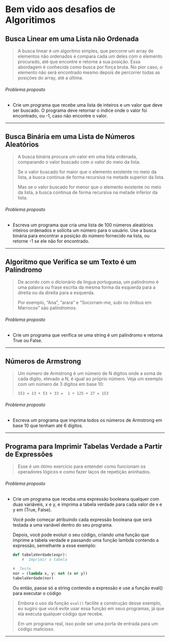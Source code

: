 # Bem vido aos desafios de Algoritimos

## Busca Linear em uma Lista não Ordenada

> A busca linear é um algoritmo simples, que percorre um array de elementos não ordenados e compara cada um deles com o elemento procurado, até que encontre e retorne a sua posição.
> Essa abordagem é conhecida como busca por força bruta.
> No pior caso, o elemento não será encontrado mesmo depois de percorrer todas as posições do array, até a última.

###### Problema proposto

- Crie um programa que recebe uma lista de inteiros e um valor que deve ser buscado. O programa deve retornar o índice onde o valor foi encontrado, ou -1, caso não encontre o valor.

---

## Busca Binária em uma Lista de Números Aleatórios
> A busca binária procura um valor em uma lista ordenada, comparando o valor buscado com o valor do meio da lista.
>
> Se o valor buscado for maior que o elemento existente no meio da lista, a busca continua de forma recursiva na metade superior da lista.
>
> Mas se o valor buscado for menor que o elemento existente no meio da lista, a busca continua de forma recursiva na metade inferior da lista.

###### Problema proposto

- Escreva um programa que cria uma lista de 100 números aleatórios inteiros ordenados e solicita um número para o usuário. Use a busca binária para encontrar a posição do número fornecido na lista, ou retorne -1 se ele não for encontrado.

---

## Algoritmo que Verifica se um Texto é um Palíndromo

>De acordo com o dicionário da língua portuguesa, um palíndromo é uma palavra ou frase escrita da mesma forma da esquerda para a direita ou da direita para a esquerda.
>
> Por exemplo, “Ana”, “arara” e “Socorram-me, subi no ônibus em Marrocos” são palíndromos.

###### Problema proposto

- Crie um programa que verifica se uma string é um palíndromo e retorna True ou False.

---

## Números de Armstrong

> Um número de Armstrong é um número de N dígitos onde a soma de cada dígito, elevado a N, é igual ao próprio número.
Veja um exemplo com um número de 3 dígitos em base 10:
>
> `153 = 13 + 53 + 33 =  1 + 125 + 27 = 153`

###### Problema proposto

- Escreva um programa que imprima todos os números de Armstrong em base 10 que tenham até 6 dígitos.

---

## Programa para Imprimir Tabelas Verdade a Partir de Expressões

> Esse é um ótimo exercício para entender como funcionam os operadores lógicos e como fazer laços de repetição aninhados.

###### Problema proposto

- Crie um programa que receba uma expressão booleana qualquer com duas variáveis, x e y, e imprima a tabela verdade para cada valor de x e y em (True, False).

    Você pode começar atribuindo cada expressão booleana que será testada a uma variável dentro do seu programa.

    Depois, você pode evoluir o seu código, criando uma função que imprime a tabela verdade e passando uma função lambda contendo a expressão, semelhante a esse exemplo:

    ```python
    def tabelaVerdade(expr):
        #  Imprimir a tabela

    #  Teste
    nor = (lambda x, y: not (x or y))
    tabelaVerdade(nor)
    ```

    Ou então, passe só a string contendo a expressão e use a função eval() para executar o código

> Embora o uso da função `eval()` facilite a construção desse exemplo, eu sugiro que você evite usar essa função em seus programas, já que ela executa qualquer código que recebe.
>
> Em um programa real, isso pode ser uma porta de entrada para um código malicioso.

---
<!--
## Lei dos Grandes Números (Law of Large Numbers)
> A Lei dos Grandes Números tem origem na teoria da probabilidade.
> 
> Para entender o que ela significa, sugiro que você leia esse artigo na [Wikipedia](https://pt.wikipedia.org/wiki/Lei_dos_grandes_n%C3%BAmeros).
>
> Em resumo, na Lei dos Grandes Números, “a média aritmética dos resultados da realização da mesma experiência repetidas vezes tende a se aproximar do valor esperado à medida que mais tentativas se sucederem”.
>
> É fácil de entender o que isso significa…
> Imagine um dado com 6 lados.
>
> A probabilidade de sair cada um dos 6 lados é de `1/6`.
>
> Então, se você jogar o dado milhares de vezes, cada resultado possível saíra em `1/6` das vezes.
>
> A média aritmética desses resultados possíveis, `(1 + 2 + 3 + 4 + 5 + 6)/6`, é igual a `3,5`.
>
> Perceba que `3,5` é a média dos resultados ao longo de muitos lançamentos, não a probabilidade de sair um resultado e nem o valor de um lado do dado.

###### Problema proposto:

- Crie um programa que simule N lançamentos de um dado de 6 lados e imprima a média aritmética dos resultados. Verifique se a média se aproxima de `3,5` à medida que o valor de `N` aumenta.

---

## Automatize Tarefas Repetitivas
> Uma tarefa importante para administradores de sistemas é gerenciar arquivos nos diretórios sem precisar ficar movendo ícones em uma interface gráfica ou rodando dezenas de comandos em um terminal.
>
> Portanto, um script que manipula arquivos pode ser adaptado para várias finalidades, dependendo da necessidade.

###### Problema proposto:

- Escreva um programa que crie `100 arquivos` texto de `4KB` com nomes e conteúdo aleatórios.

> Em seguida, o programa deve renomear os arquivos em sequência, com um prefixo de `001` a `100`.
> 
- Depois disso, o programa deve criar arquivos `.zip` com `10 arquivos texto` em cada e salvar os arquivos `.zip` gerados a cada execução em um diretório com a estrutura `ano/mês/dia/hora/minuto`.

  Por fim, o programa deve apagar os `arquivos texto originais` , caso o processamento termine **sem erros.**
  
---

## Envie E-mails
> Uma das tarefas mais comuns realizadas por um programa, seja um script de gerenciamento de arquivos de backup ou um sistema Web como o WordPress, é enviar e-mails.

###### Problema proposto:

- Crie um programa que envia um e-mail para os endereços cadastrados, contendo o resultado da execução do programa do exemplo anterior.

---

## Acesse um Conjuntos de Dados Online
> Alguns programadores se organizam em comunidades para desenvolver softwares com o objetivo de fiscalizar a Administração Pública nas esferas municipal, estadual e federal.
>
> Uma dessas iniciativas é a [Operação Serenata de Amor](https://serenata.ai/).
>
> Em geral, as soluções desenvolvidas por esses grupos são baseadas nos dados disponibilizados pelos órgãos públicos, conhecidos como [Dados Abertos](http://dados.gov.br/).
>
> Esses dados são disponibilizados via Internet em formatos comuns, como `JSON`, `XML` ou `CSV`.
>
> Outra fonte de dados bastante utilizada por programadores é o [Kaggle](http://kaggle.com/), uma plataforma online com mais de 50.000 conjuntos de dados, que vão desde levantamentos de doenças no mundo todo até opiniões sobre sopa de macarrão japonesa.

###### Problema proposto:

- Crie um programa que acessa um conjunto de dados na Internet, baixa os arquivos e monta uma tabela com as colunas do arquivo utilizado. Em seguida, salve a tabela em um banco de dados SQLite.

---

## Gere Visualizações de Dados Interessantes
> Uma vez que você tenha entendido como recuperar e processar conjuntos de dados, chegou a hora de criar visualizações sobre esses dados.
>
> Essa é uma competência fundamental para quem quer seguir a carreira de cientista de dados.
>
> As bibliotecas Matplotlib e Seaborn permitem construir gráficos avançados usando a linguagem Python.

###### Problema proposto:

- Usando a lógica do problema anterior, baixe o conjunto de dados de estatísticas da NBA desde 1950 e crie gráficos que demonstrem:

---
-->
